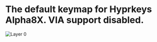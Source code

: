 # The default keymap for Hyprkeys Alpha8X. VIA support disabled.

![Layer 0](https://i.imgur.com/og3yILh.png)

